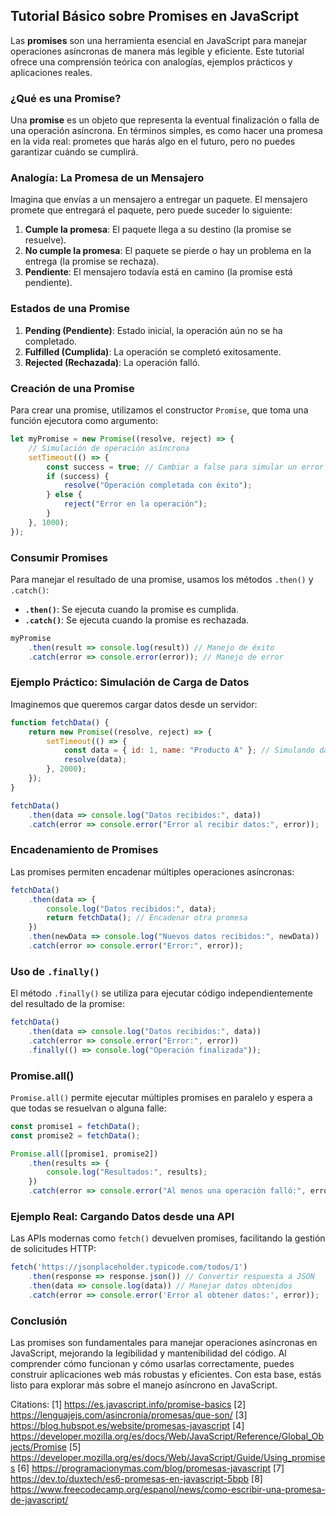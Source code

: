 ## Tutorial Básico sobre Promises en JavaScript

Las **promises** son una herramienta esencial en JavaScript para manejar operaciones asíncronas de manera más legible y eficiente. Este tutorial ofrece una comprensión teórica con analogías, ejemplos prácticos y aplicaciones reales.

### ¿Qué es una Promise?

Una **promise** es un objeto que representa la eventual finalización o falla de una operación asíncrona. En términos simples, es como hacer una promesa en la vida real: prometes que harás algo en el futuro, pero no puedes garantizar cuándo se cumplirá.

### Analogía: La Promesa de un Mensajero

Imagina que envías a un mensajero a entregar un paquete. El mensajero promete que entregará el paquete, pero puede suceder lo siguiente:

1. **Cumple la promesa**: El paquete llega a su destino (la promise se resuelve).
2. **No cumple la promesa**: El paquete se pierde o hay un problema en la entrega (la promise se rechaza).
3. **Pendiente**: El mensajero todavía está en camino (la promise está pendiente).

### Estados de una Promise

1. **Pending (Pendiente)**: Estado inicial, la operación aún no se ha completado.
2. **Fulfilled (Cumplida)**: La operación se completó exitosamente.
3. **Rejected (Rechazada)**: La operación falló.

### Creación de una Promise

Para crear una promise, utilizamos el constructor `Promise`, que toma una función ejecutora como argumento:

```javascript
let myPromise = new Promise((resolve, reject) => {
    // Simulación de operación asíncrona
    setTimeout(() => {
        const success = true; // Cambiar a false para simular un error
        if (success) {
            resolve("Operación completada con éxito");
        } else {
            reject("Error en la operación");
        }
    }, 1000);
});
```

### Consumir Promises

Para manejar el resultado de una promise, usamos los métodos `.then()` y `.catch()`:

- **`.then()`**: Se ejecuta cuando la promise es cumplida.
- **`.catch()`**: Se ejecuta cuando la promise es rechazada.

```javascript
myPromise
    .then(result => console.log(result)) // Manejo de éxito
    .catch(error => console.error(error)); // Manejo de error
```

### Ejemplo Práctico: Simulación de Carga de Datos

Imaginemos que queremos cargar datos desde un servidor:

```javascript
function fetchData() {
    return new Promise((resolve, reject) => {
        setTimeout(() => {
            const data = { id: 1, name: "Producto A" }; // Simulando datos
            resolve(data);
        }, 2000);
    });
}

fetchData()
    .then(data => console.log("Datos recibidos:", data))
    .catch(error => console.error("Error al recibir datos:", error));
```

### Encadenamiento de Promises

Las promises permiten encadenar múltiples operaciones asíncronas:

```javascript
fetchData()
    .then(data => {
        console.log("Datos recibidos:", data);
        return fetchData(); // Encadenar otra promesa
    })
    .then(newData => console.log("Nuevos datos recibidos:", newData))
    .catch(error => console.error("Error:", error));
```

### Uso de `.finally()`

El método `.finally()` se utiliza para ejecutar código independientemente del resultado de la promise:

```javascript
fetchData()
    .then(data => console.log("Datos recibidos:", data))
    .catch(error => console.error("Error:", error))
    .finally(() => console.log("Operación finalizada"));
```

### Promise.all()

`Promise.all()` permite ejecutar múltiples promises en paralelo y espera a que todas se resuelvan o alguna falle:

```javascript
const promise1 = fetchData();
const promise2 = fetchData();

Promise.all([promise1, promise2])
    .then(results => {
        console.log("Resultados:", results);
    })
    .catch(error => console.error("Al menos una operación falló:", error));
```

### Ejemplo Real: Cargando Datos desde una API

Las APIs modernas como `fetch()` devuelven promises, facilitando la gestión de solicitudes HTTP:

```javascript
fetch('https://jsonplaceholder.typicode.com/todos/1')
    .then(response => response.json()) // Convertir respuesta a JSON
    .then(data => console.log(data)) // Manejar datos obtenidos
    .catch(error => console.error('Error al obtener datos:', error));
```

### Conclusión

Las promises son fundamentales para manejar operaciones asíncronas en JavaScript, mejorando la legibilidad y mantenibilidad del código. Al comprender cómo funcionan y cómo usarlas correctamente, puedes construir aplicaciones web más robustas y eficientes. Con esta base, estás listo para explorar más sobre el manejo asíncrono en JavaScript.

Citations:
[1] https://es.javascript.info/promise-basics
[2] https://lenguajejs.com/asincronia/promesas/que-son/
[3] https://blog.hubspot.es/website/promesas-javascript
[4] https://developer.mozilla.org/es/docs/Web/JavaScript/Reference/Global_Objects/Promise
[5] https://developer.mozilla.org/es/docs/Web/JavaScript/Guide/Using_promises
[6] https://programacionymas.com/blog/promesas-javascript
[7] https://dev.to/duxtech/es6-promesas-en-javascript-5bpb
[8] https://www.freecodecamp.org/espanol/news/como-escribir-una-promesa-de-javascript/